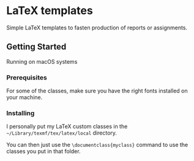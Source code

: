 # LaTeX templates

Simple LaTeX templates to fasten production of reports or assignments.

## Getting Started

Running on macOS systems

### Prerequisites

For some of the classes, make sure you have the right fonts installed on your
machine.

### Installing

I personally put my LaTeX custom classes in the `~/Library/texmf/tex/latex/local`
directory.

You can then just use the `\documentclass{myclass}` command to use the classes
you put in that folder.
